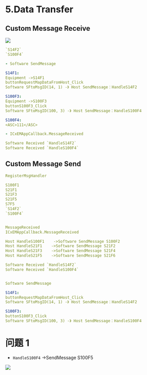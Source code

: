 # 5.Data Transfer

## Custom Message Receive

![](https://easyimage.ghuang.top/i/2024/06/24/144543-1.webp)


```yaml title="1、RegisterMsgHandler："
`S14F2`
`S100F4`
```

```yaml title="2、Equipment SendMessage："
- Software SendMessage

S14F1: 
Equipment ->S14F1
buttonRequestMapDataFromHost_Click
Software SFtoMsgID(14, 1) -》 Host SendMessage：HandleS14F2

S100F3: 
Equipment ->S100F3
buttonS100F3_Click  
Software SFtoMsgID(100, 3) -》 Host SendMessage：HandleS100F4
```

```yaml title="3、Host SendMessage："
S100F4:
<ASC>111</ASC>
```

```yaml title="4、Equipment MessageReceived："
- ICxEMAppCallback.MessageReceived

Software Received `HandleS14F2` 
Software Received `HandleS100F4` 
```


## Custom Message Send

```yaml
RegisterMsgHandler

S100F1
S21F1
S21F3
S21F5
S7F5
`S14F2`
`S100F4`


MessageReceived
ICxEMAppCallback.MessageReceived

Host HandleS100F1    ->Software SendMessage S100F2
Host HandleS21F1    ->Software SendMessage S21F2
Host HandleS21F3    ->Software SendMessage S21F4
Host HandleS21F5    ->Software SendMessage S21F6

Software Received `HandleS14F2` 
Software Received `HandleS100F4` 


Software SendMessage

S14F1:
buttonRequestMapDataFromHost_Click
Software SFtoMsgID(14, 1) -》 Host SendMessage：HandleS14F2

S100F3:
buttonS100F3_Click  
Software SFtoMsgID(100, 3) -》 Host SendMessage：HandleS100F4

```

# 问题 1

- `HandleS100F4` ->SendMessage S100F5

![](https://easyimage.ghuang.top/i/2024/06/19/194432-1.webp)

